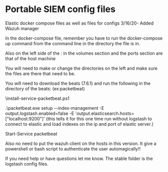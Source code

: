 # Portable SIEM config files
Elastic docker compose files as well as files for configs
3/16/20- Added Wazuh manager

In the docker-compose file, remember you have to run the docker-compose up command from the command line in the directory the file is in.

Also on the left side of the : in the volumes section and the ports section are that of the host machine

You will need to make or change the directories on the left and make sure the files are there that need to be.

You will need to download the beats (7.6.1) and run the following in the directory of the beats: (ex:packetbeat)





\install-service-packetbeat.ps1

.\packetbeat.exe setup --index-management -E output.logstash.enabled=false -E 'output.elasticsearch.hosts=["localhost:9200"]'
(this tells it for this one time run without logstash to connect to elastic and load indexes on the ip and port of elastic server.)

Start-Service packetbeat



Also no need to put the wazuh client on the hosts in this version. It give a powershell or bash script to authenticate the user automagically!!

If you need help or have questions let me know.
The stable folder is the logstash config files.

